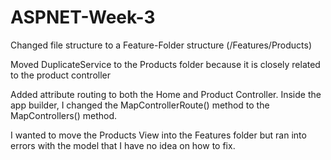 # ASPNET-Week-3

Changed file structure to a Feature-Folder structure (/Features/Products)

Moved DuplicateService to the Products folder because it is closely related to the product controller

Added attribute routing to both the Home and Product Controller. Inside the app builder, I changed the MapControllerRoute() method to the MapControllers() method.

I wanted to move the Products View into the Features folder but ran into errors with the model that I have no idea on how to fix.
